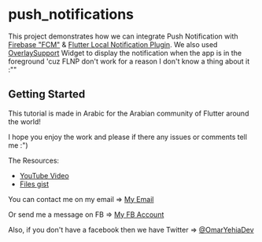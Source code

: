 # push_notifications

This project demonstrates how we can integrate Push Notification with [Firebase "FCM"](https://pub.dev/packages/firebase_messaging) & [Flutter Local Notification Plugin](https://pub.dev/packages/flutter_local_notifications). We also used [OverlaySupport](https://pub.dev/packages/overlay_support/) Widget to display the notification when the app is in the foreground 'cuz FLNP don't work for a reason I don't know a thing about it :""

## Getting Started

This tutorial is made in Arabic for the Arabian community of Flutter around the world!

I hope you enjoy the work and please if there any issues or comments tell me :")

The Resources:

- [YouTube Video](https://youtu.be/sX3a4Q42lSA)
- [Files gist](https://gist.github.com/OmarYehiaDev/b3fe3652032d3470d7961839a07174d3)

You can contact me on my email => [My Email](omaryahiatawfiek@gmail.com)

Or send me a message on FB => [My FB Account](https://www.facebook.com/OmarYehiaDev)

Also, if you don't have a facebook then we have Twitter => [@OmarYehiaDev](https://www.twitter.com/OmarYehiaDev)

